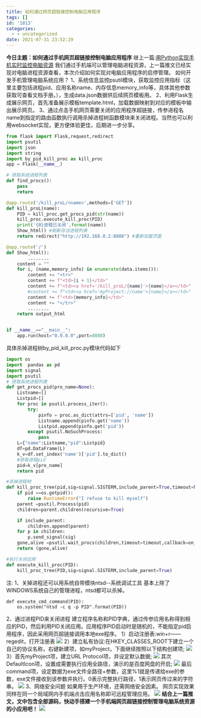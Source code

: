 ```yaml
---
title: 如何通过网页超链接控制电脑应用程序
tags: []
id: '1813'
categories:
  - - uncategorized
date: 2021-07-31 23:52:29
---
```


**今日主题：如何通过手机网页超链接控制电脑应用程序** 继上一篇:[用Python实现手机实时监控电脑资源](https://mp.weixin.qq.com/s?__biz=MzI0NzY2MDA4MA==&mid=2247495167&idx=1&sn=9d0b1abbac96c320bd79d567fee9385f&scene=21#wechat_redirect) 我们通过手机端可以管理电脑进程资源，上一篇推文已经实现对电脑进程资源查看，本次介绍如何实现对电脑应用程序的启停管理。 如何开发手机管理电脑系统应用？ 1、系统信息监控psutil模块，获取监控应用指标（这里主要包括进程pid、应用名称name、内存信息memory\_info等，具体其他参数获取可查看文档手册。），生成data.json数据供后续网页模板用。 2、利用Flask生成展示网页，首先准备展示模板template.html，加载数据映射到对应的模板中输出展示网页。 3、通过点击手机网页需要关闭的应用程序超链接，传参进程名name到指定的路由函数执行调用杀掉进程树函数模块来关闭进程。当然也可以利用websocket实现，更方便体验更佳，后期进一步分享。

```python
from flask import Flask,request,redirect
import psutil
import json
import string
import by_pid_kill_proc as kill_proc
app = Flask(__name__)

# 获取系统进程列表
def find_procs():
    pass
    return

@app.route('/kill_proL/<name>',methods=['GET'])
def kill_proL(name):
    PID = kill_proc.get_procs_pid(str(name))
    kill_proc.execute_kill_proc(PID)
    print('{0}进程已关闭'.format(name))
    Show_html() #刷新存活进程列表
    return redirect("http://192.168.0.2:8888") #重新加载页面

@app.route('/')
def Show_html():
        ........
    content = ""
    for i, (name,memory_info) in enumerate(data.items()):
        content += "<tr>"
        content += f"<td>{i + 1}</td>"
        content += f"<td><a href='/kill_proL/{name}'>{name}</a></td>"
        #content += f"<td><a href='myProject://name'>{name}</a></td>"
        content += f"<td>{memory_info}</td>"
        content += "</tr>"
        ........
    return output_html


if __name__=="__main__":
    app.run(host="0.0.0.0",port=8888)
```

具体杀掉进程树by\_pid\_kill\_proc.py模块代码如下

```python
import os
import  pandas as pd
import signal
import psutil
# 获取系统进程列表
def get_procs_pid(pro_name=None):
    Listname=[]
    Listpid=[]
    for proc in psutil.process_iter():
        try:
            pinfo = proc.as_dict(attrs=['pid', 'name'])
            Listname.append(pinfo.get('name'))
            Listpid.append(pinfo.get('pid'))
        except psutil.NoSuchProcess:
            pass
    L={"name":Listname,"pid":Listpid}
    df=pd.DataFrame(L)
    k_v=df.set_index('name')['pid'].to_dict()
    #获取进程pid
    pid=k_v[pro_name]
    return pid

#杀掉进程树
def kill_proc_tree(pid,sig=signal.SIGTERM,include_parent=True,timeout=None,on_terminate=None):
    if pid ==os.getpid():
        raise RuntimeError("I refuse to kill myself")
    parent =psutil.Process(pid)
    children=parent.children(recursive=True)

    if include_parent:
        children.append(parent)
    for p in children:
        p.send_signal(sig)
    gone,alive =psutil.wait_procs(children,timeout=timeout,callback=on_terminate)
    return (gone,alive)

#执行关闭应用
def execute_kill_proc(PID):
    kill_proc_tree(PID,sig=signal.SIGTERM,include_parent=True)
```

注: 1、关掉进程还可以用系统自带模块ntsd--系统调试工具 基本上除了WINDOWS系统自己的管理进程，ntsd都可以杀掉。

```
def execute_cmd_command(PID):
    os.system("ntsd -c q -p PID".format(PID))
```

2、通过进程PID来关闭进程 建立程序名称和PID字典，通过传参应用名称得到相应的PID，然后利用PID关闭应用。应用程序PID启动时是随机的，不能指定pid启用程序，因此采用网页超链接调用本地exe程序。 1）启动注册表:win+r——regedit，打开注册表 ![](https://img-blog.csdnimg.cn/img_convert/de63066dd09846cdc52d3e07b3399a02.png) 2）建立私有协议:在HKEY\_CLASSES\_ROOT下建立一个自己的协议名称，右键新建项，如myProject，下面继续按照以下结构创建项; ![](https://img-blog.csdnimg.cn/img_convert/171ea03cb80e759142157912730401b1.png) 3）首先myProject项，建立URL Protocol项，并设定默认数据; ![](https://img-blog.csdnimg.cn/img_convert/6c77c2c7bbefe2187fbed11b97391679.png) 其次DefaultIcon项，设置成需要执行应用全路径，演示的是百度网盘的开启; ![](https://img-blog.csdnimg.cn/img_convert/899fccc3321d3bb5f888114df9af3ec7.png) 最后command项，设定数据为exe文件全路径+参数，这里%1就是传递给exe的参数，exe文件接收到该参数并执行。0表示完整执行路径，1表示网页传过来的字符串。 ![](https://img-blog.csdnimg.cn/img_convert/3f95ab5873c9a18e878a49ecbc4443fa.png) 3、网络安全问题 如果用于生产环境，还需网络安全因素。 网页实现效果 同样在同一个局域网内手机端点击应用名称即可远程管理应用。 ![](https://img-blog.csdnimg.cn/img_convert/607638fc617c01b6760deaf8bb0cc62a.png) **结合上一篇推文，文中包含全部源码，快动手搭建一个手机端网页超链接控制管理电脑系统资源的小应用吧！** ![](https://img-blog.csdnimg.cn/img_convert/3c1cb82aac97dfe04ef04b6ad92ad518.png)